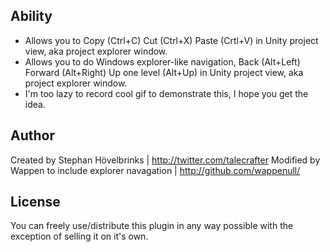   
## Ability
* Allows you to Copy (Ctrl+C) Cut (Ctrl+X) Paste (Crtl+V) in Unity project view, aka project explorer window.
* Allows you to do Windows explorer-like navigation, Back (Alt+Left) Forward (Alt+Right) Up one level (Alt+Up) in Unity project view, aka project explorer window.
* I'm too lazy to record cool gif to demonstrate this, I hope you get the idea.
## Author
Created by Stephan Hövelbrinks | http://twitter.com/talecrafter
Modified by Wappen to include explorer navagation | http://github.com/wappenull/
## License
You can freely use/distribute this plugin in any way possible with the exception of selling it on it's own.